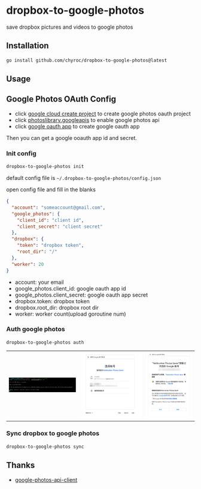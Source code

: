# dropbox-to-google-photos

save dropbox pictures and videos to google photos

## Installation

```bash
go install github.com/chyroc/dropbox-to-google-photos@latest
```

## Usage

## Google Photos OAuth Config

- click [google cloud create project](https://console.cloud.google.com/projectcreate) to create google photos oauth
  project
- click [photoslibrary.googleapis](https://console.cloud.google.com/apis/library/photoslibrary.googleapis.com) to enable
  google photos api
- click [google oauth app](https://console.cloud.google.com/apis/credentials/consent/edit;newAppInternalUser=false) to
  create google oauth app

Then you can get a google ooauth app id and secret.

### Init config

```bash
dropbox-to-google-photos init
```

default config file is `~/.dropbox-to-google-photos/config.json`

open config file and fill in the blanks

```json
{
  "account": "someaccount@gmail.com",
  "google_photos": {
    "client_id": "client id",
    "client_secret": "client secret"
  },
  "dropbox": {
    "token": "dropbox token",
    "root_dir": "/"
  },
  "worker": 20
}
```

- account: your email
- google_photos.client_id: google oauth app id
- google_photos.client_secret: google oauth app secret
- dropbox.token: dropbox token
- dropbox.root_dir: dropbox root dir
- worker: worker count(upload goroutine num)

### Auth google photos

```bash
dropbox-to-google-photos auth
```

|                               |                               |                               |
|-------------------------------|-------------------------------|-------------------------------|
| ![](./screenshots/1.auth.png) | ![](./screenshots/2.auth.png) | ![](./screenshots/3.auth.png) | 

### Sync dropbox to google photos

```bash
dropbox-to-google-photos sync
```

## Thanks

- [google-photos-api-client](https://github.com/gphotosuploader/gphotos-uploader-cli)